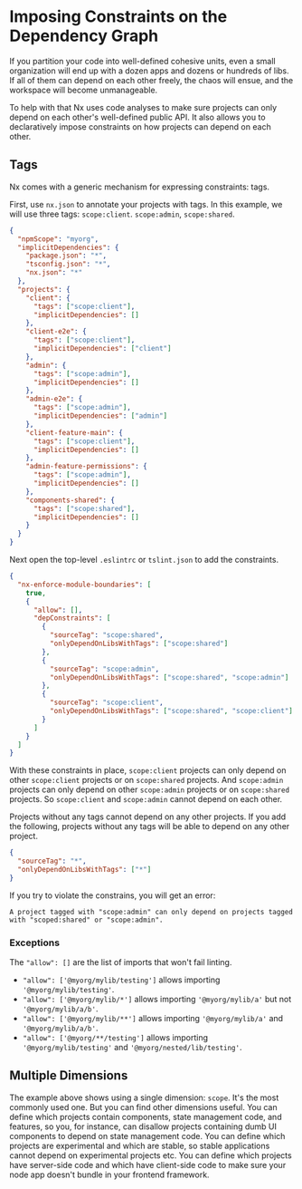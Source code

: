 # Imposing Constraints on the Dependency Graph

If you partition your code into well-defined cohesive units, even a small organization will end up with a dozen apps and dozens or hundreds of libs. If all of them can depend on each other freely, the chaos will ensue, and the workspace will become unmanageable.

To help with that Nx uses code analyses to make sure projects can only depend on each other's well-defined public API. It also allows you to declaratively impose constraints on how projects can depend on each other.

## Tags

Nx comes with a generic mechanism for expressing constraints: tags.

First, use `nx.json` to annotate your projects with tags. In this example, we will use three tags: `scope:client`. `scope:admin`, `scope:shared`.

```json
{
  "npmScope": "myorg",
  "implicitDependencies": {
    "package.json": "*",
    "tsconfig.json": "*",
    "nx.json": "*"
  },
  "projects": {
    "client": {
      "tags": ["scope:client"],
      "implicitDependencies": []
    },
    "client-e2e": {
      "tags": ["scope:client"],
      "implicitDependencies": ["client"]
    },
    "admin": {
      "tags": ["scope:admin"],
      "implicitDependencies": []
    },
    "admin-e2e": {
      "tags": ["scope:admin"],
      "implicitDependencies": ["admin"]
    },
    "client-feature-main": {
      "tags": ["scope:client"],
      "implicitDependencies": []
    },
    "admin-feature-permissions": {
      "tags": ["scope:admin"],
      "implicitDependencies": []
    },
    "components-shared": {
      "tags": ["scope:shared"],
      "implicitDependencies": []
    }
  }
}
```

Next open the top-level `.eslintrc` or `tslint.json` to add the constraints.

```json
{
  "nx-enforce-module-boundaries": [
    true,
    {
      "allow": [],
      "depConstraints": [
        {
          "sourceTag": "scope:shared",
          "onlyDependOnLibsWithTags": ["scope:shared"]
        },
        {
          "sourceTag": "scope:admin",
          "onlyDependOnLibsWithTags": ["scope:shared", "scope:admin"]
        },
        {
          "sourceTag": "scope:client",
          "onlyDependOnLibsWithTags": ["scope:shared", "scope:client"]
        }
      ]
    }
  ]
}
```

With these constraints in place, `scope:client` projects can only depend on other `scope:client` projects or on `scope:shared` projects. And `scope:admin` projects can only depend on other `scope:admin` projects or on `scope:shared` projects. So `scope:client` and `scope:admin` cannot depend on each other.

Projects without any tags cannot depend on any other projects. If you add the following, projects without any tags will be able to depend on any other project.

```json
{
  "sourceTag": "*",
  "onlyDependOnLibsWithTags": ["*"]
}
```

If you try to violate the constrains, you will get an error:

```
A project tagged with "scope:admin" can only depend on projects tagged with "scoped:shared" or "scope:admin".
```

### Exceptions

The `"allow": []` are the list of imports that won't fail linting.

- `"allow": ['@myorg/mylib/testing']` allows importing `'@myorg/mylib/testing'`.
- `"allow": ['@myorg/mylib/*']` allows importing `'@myorg/mylib/a'` but not `'@myorg/mylib/a/b'`.
- `"allow": ['@myorg/mylib/**']` allows importing `'@myorg/mylib/a'` and `'@myorg/mylib/a/b'`.
- `"allow": ['@myorg/**/testing']` allows importing `'@myorg/mylib/testing'` and `'@myorg/nested/lib/testing'`.

## Multiple Dimensions

The example above shows using a single dimension: `scope`. It's the most commonly used one. But you can find other dimensions useful. You can define which projects contain components, state management code, and features, so you, for instance, can disallow projects containing dumb UI components to depend on state management code. You can define which projects are experimental and which are stable, so stable applications cannot depend on experimental projects etc. You can define which projects have server-side code and which have client-side code to make sure your node app doesn't bundle in your frontend framework.
